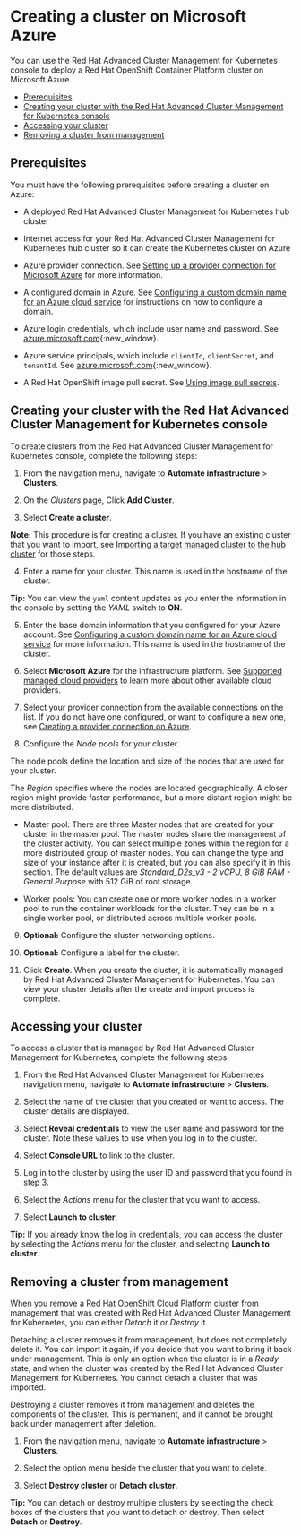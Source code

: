 # Creating a cluster on Microsoft Azure

You can use the Red Hat Advanced Cluster Management for Kubernetes console to deploy a Red Hat OpenShift Container Platform cluster on Microsoft Azure.

  - [Prerequisites](#prerequisites)
  - [Creating your cluster with the Red Hat Advanced Cluster Management for Kubernetes console](#creating-your-cluster-with-the-red-hat-advanced-cluster-management-for-kubernetes-console)
  - [Accessing your cluster](#accessing-your-cluster)
  - [Removing a cluster from management](#removing-a-cluster-from-management)

## Prerequisites

You must have the following prerequisites before creating a cluster on Azure:

* A deployed Red Hat Advanced Cluster Management for Kubernetes hub cluster

* Internet access for your Red Hat Advanced Cluster Management for Kubernetes hub cluster so it can create the Kubernetes cluster on Azure

* Azure provider connection. See [Setting up a provider connection for Microsoft Azure](cloud_conn_aks.md) for more information.

* A configured domain in Azure. See [Configuring a custom domain name for an Azure cloud service](https://docs.microsoft.com/en-us/azure/cloud-services/cloud-services-custom-domain-name-portal) for instructions on how to configure a domain. 

* Azure login credentials, which include user name and password. See [azure.microsoft.com](https://azure.microsoft.com/en-ca/features/azure-portal){:new_window}.

* Azure service principals, which include `clientId`, `clientSecret`, and `tenantId`. See [azure.microsoft.com](https://docs.microsoft.com/en-us/cli/azure/create-an-azure-service-principal-azure-cli?view=azure-cli-latest#password-based-authentication){:new_window}.

* A Red Hat OpenShift image pull secret. See [Using image pull secrets](https://docs.openshift.com/container-platform/4.3/openshift_images/managing_images/using-image-pull-secrets.html).

## Creating your cluster with the Red Hat Advanced Cluster Management for Kubernetes console

To create clusters from the Red Hat Advanced Cluster Management for Kubernetes console, complete the following steps: 

1. From the navigation menu, navigate to **Automate infrastructure** > **Clusters**.

2. On the _Clusters_ page, Click **Add Cluster**.

3. Select **Create a cluster**. 
   
  **Note:** This procedure is for creating a cluster. If you have an existing cluster that you want to import, see [Importing a target managed cluster to the hub cluster](import.md) for those steps.
  
4. Enter a name for your cluster. This name is used in the hostname of the cluster.

  **Tip:** You can view the `yaml` content updates as you enter the information in the console by setting the *YAML* switch to **ON**. 

5. Enter the base domain information that you configured for your Azure account. See [Configuring a custom domain name for an Azure cloud service](https://docs.microsoft.com/en-us/azure/cloud-services/cloud-services-custom-domain-name-portal) for more information. This name is used in the hostname of the cluster.

6. Select **Microsoft Azure** for the infrastructure platform. See [Supported managed cloud providers](cloud_providers.md) to learn more about other available cloud providers.

7. Select your provider connection from the available connections on the list. If you do not have one configured, or want to configure a new one, see [Creating a provider connection on Azure](conn_cloud_aks.md).
   
8. Configure the *Node pools* for your cluster. 

  The node pools define the location and size of the nodes that are used for your cluster. 

  The *Region* specifies where the nodes are located geographically. A closer region might provide faster performance, but a more distant region might be more distributed. 

  * Master pool: There are three Master nodes that are created for your cluster in the master pool. The master nodes share the management of the cluster activity. You can select multiple zones within the region for a more distributed group of master nodes. You can change the type and size of your instance after it is created, but you can also specify it in this section. The default values are *Standard_D2s_v3 - 2 vCPU, 8 GiB RAM - General Purpose* with 512 GiB of root storage. 

  * Worker pools: You can create one or more worker nodes in a worker pool to run the container workloads for the cluster. They can be in a single worker pool, or distributed across multiple worker pools.  

9. **Optional:** Configure the cluster networking options.

10. **Optional:** Configure a label for the cluster.

11. Click **Create**. When you create the cluster, it is automatically managed by Red Hat Advanced Cluster Management for Kubernetes. You can view your cluster details after the create and import process is complete.

## Accessing your cluster

To access a cluster that is managed by Red Hat Advanced Cluster Management for Kubernetes, complete the following steps:

1. From the Red Hat Advanced Cluster Management for Kubernetes navigation menu, navigate to **Automate infrastructure** > **Clusters**.

2. Select the name of the cluster that you created or want to access. The cluster details are displayed.

3. Select **Reveal credentials** to view the user name and password for the cluster. Note these values to use when you log in to the cluster. 

4. Select **Console URL** to link to the cluster.

5. Log in to the cluster by using the user ID and password that you found in step 3. 

6. Select the *Actions* menu for the cluster that you want to access.

7. Select **Launch to cluster**. 

  **Tip:** If you already know the log in credentials, you can access the cluster by selecting the *Actions* menu for the cluster, and selecting **Launch to cluster**.

## Removing a cluster from management

When you remove a Red Hat OpenShift Cloud Platform cluster from management that was created with Red Hat Advanced Cluster Management for Kubernetes, you can either *Detach* it or *Destroy* it.  

Detaching a cluster removes it from management, but does not completely delete it. You can import it again, if you decide that you want to bring it back under management. This is only an option when the cluster is in a *Ready* state, and when the cluster was created by the Red Hat Advanced Cluster Management for Kubernetes. You cannot detach a cluster that was imported.

Destroying a cluster removes it from management and deletes the components of the cluster. This is permanent, and it cannot be brought back under management after deletion.   

1. From the navigation menu, navigate to **Automate infrastructure** > **Clusters**.

2. Select the option menu beside the cluster that you want to delete.

3. Select **Destroy cluster** or **Detach cluster**. 

  **Tip:** You can detach or destroy multiple clusters by selecting the check boxes of the clusters that you want to detach or destroy. Then select **Detach** or **Destroy**.
